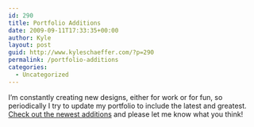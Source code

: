 ```yaml
---
id: 290
title: Portfolio Additions
date: 2009-09-11T17:33:35+00:00
author: Kyle
layout: post
guid: http://www.kyleschaeffer.com/?p=290
permalink: /portfolio-additions
categories:
  - Uncategorized
---
```

I’m constantly creating new designs, either for work or for fun, so periodically I try to update my portfolio to include the latest and greatest. [Check out the newest additions](/portfolio) and please let me know what you think!
